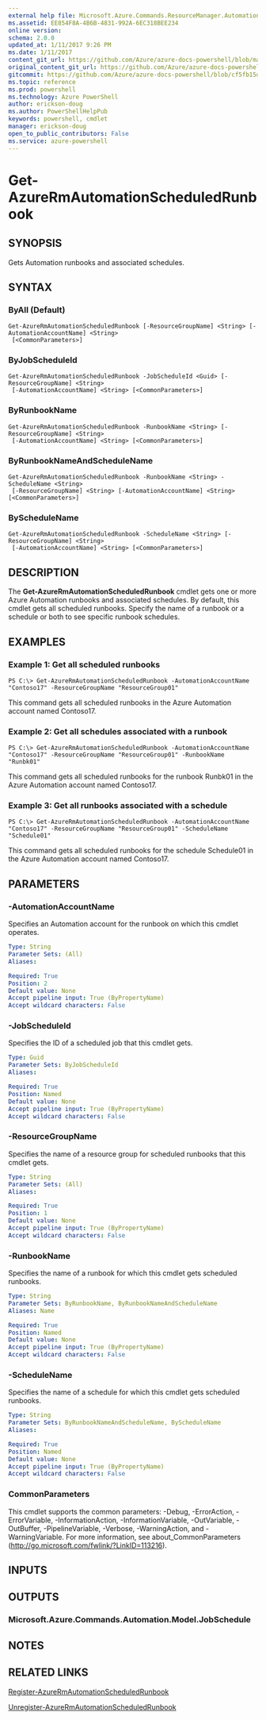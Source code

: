 ```yaml
---
external help file: Microsoft.Azure.Commands.ResourceManager.Automation.dll-Help.xml
ms.assetid: EE854F8A-4B6B-4831-992A-6EC318BEE234
online version: 
schema: 2.0.0
updated_at: 1/11/2017 9:26 PM
ms.date: 1/11/2017
content_git_url: https://github.com/Azure/azure-docs-powershell/blob/master/azureps-cmdlets-docs/ResourceManager/AzureRM.Automation/v2.4.0/Get-AzureRMAutomationScheduledRunbook.md
original_content_git_url: https://github.com/Azure/azure-docs-powershell/blob/master/azureps-cmdlets-docs/ResourceManager/AzureRM.Automation/v2.4.0/Get-AzureRMAutomationScheduledRunbook.md
gitcommit: https://github.com/Azure/azure-docs-powershell/blob/cf5fb15dcd1fe2c86458f47e1a11dc88817021fc/azureps-cmdlets-docs/ResourceManager/AzureRM.Automation/v2.4.0/Get-AzureRMAutomationScheduledRunbook.md
ms.topic: reference
ms.prod: powershell
ms.technology: Azure PowerShell
author: erickson-doug
ms.author: PowerShellHelpPub
keywords: powershell, cmdlet
manager: erickson-doug
open_to_public_contributors: False
ms.service: azure-powershell
---
```


# Get-AzureRmAutomationScheduledRunbook

## SYNOPSIS
Gets Automation runbooks and associated schedules.

## SYNTAX

### ByAll (Default)
```
Get-AzureRmAutomationScheduledRunbook [-ResourceGroupName] <String> [-AutomationAccountName] <String>
 [<CommonParameters>]
```

### ByJobScheduleId
```
Get-AzureRmAutomationScheduledRunbook -JobScheduleId <Guid> [-ResourceGroupName] <String>
 [-AutomationAccountName] <String> [<CommonParameters>]
```

### ByRunbookName
```
Get-AzureRmAutomationScheduledRunbook -RunbookName <String> [-ResourceGroupName] <String>
 [-AutomationAccountName] <String> [<CommonParameters>]
```

### ByRunbookNameAndScheduleName
```
Get-AzureRmAutomationScheduledRunbook -RunbookName <String> -ScheduleName <String>
 [-ResourceGroupName] <String> [-AutomationAccountName] <String> [<CommonParameters>]
```

### ByScheduleName
```
Get-AzureRmAutomationScheduledRunbook -ScheduleName <String> [-ResourceGroupName] <String>
 [-AutomationAccountName] <String> [<CommonParameters>]
```

## DESCRIPTION
The **Get-AzureRmAutomationScheduledRunbook** cmdlet gets one or more Azure Automation runbooks and associated schedules.
By default, this cmdlet gets all scheduled runbooks.
Specify the name of a runbook or a schedule or both to see specific runbook schedules.

## EXAMPLES

### Example 1: Get all scheduled runbooks
```
PS C:\> Get-AzureRmAutomationScheduledRunbook -AutomationAccountName "Contoso17" -ResourceGroupName "ResourceGroup01"
```

This command gets all scheduled runbooks in the Azure Automation account named Contoso17.

### Example 2: Get all schedules associated with a runbook
```
PS C:\> Get-AzureRmAutomationScheduledRunbook -AutomationAccountName "Contoso17" -ResourceGroupName "ResourceGroup01" -RunbookName "Runbk01"
```

This command gets all scheduled runbooks for the runbook Runbk01 in the Azure Automation account named Contoso17.

### Example 3: Get all runbooks associated with a schedule
```
PS C:\> Get-AzureRmAutomationScheduledRunbook -AutomationAccountName "Contoso17" -ResourceGroupName "ResourceGroup01" -ScheduleName "Schedule01"
```

This command gets all scheduled runbooks for the schedule Schedule01 in the Azure Automation account named Contoso17.

## PARAMETERS

### -AutomationAccountName
Specifies an Automation account for the runbook on which this cmdlet operates.

```yaml
Type: String
Parameter Sets: (All)
Aliases: 

Required: True
Position: 2
Default value: None
Accept pipeline input: True (ByPropertyName)
Accept wildcard characters: False
```

### -JobScheduleId
Specifies the ID of a scheduled job that this cmdlet gets.

```yaml
Type: Guid
Parameter Sets: ByJobScheduleId
Aliases: 

Required: True
Position: Named
Default value: None
Accept pipeline input: True (ByPropertyName)
Accept wildcard characters: False
```

### -ResourceGroupName
Specifies the name of a resource group for scheduled runbooks that this cmdlet gets.

```yaml
Type: String
Parameter Sets: (All)
Aliases: 

Required: True
Position: 1
Default value: None
Accept pipeline input: True (ByPropertyName)
Accept wildcard characters: False
```

### -RunbookName
Specifies the name of a runbook for which this cmdlet gets scheduled runbooks.

```yaml
Type: String
Parameter Sets: ByRunbookName, ByRunbookNameAndScheduleName
Aliases: Name

Required: True
Position: Named
Default value: None
Accept pipeline input: True (ByPropertyName)
Accept wildcard characters: False
```

### -ScheduleName
Specifies the name of a schedule for which this cmdlet gets scheduled runbooks.

```yaml
Type: String
Parameter Sets: ByRunbookNameAndScheduleName, ByScheduleName
Aliases: 

Required: True
Position: Named
Default value: None
Accept pipeline input: True (ByPropertyName)
Accept wildcard characters: False
```

### CommonParameters
This cmdlet supports the common parameters: -Debug, -ErrorAction, -ErrorVariable, -InformationAction, -InformationVariable, -OutVariable, -OutBuffer, -PipelineVariable, -Verbose, -WarningAction, and -WarningVariable. For more information, see about_CommonParameters (http://go.microsoft.com/fwlink/?LinkID=113216).

## INPUTS

## OUTPUTS

### Microsoft.Azure.Commands.Automation.Model.JobSchedule

## NOTES

## RELATED LINKS

[Register-AzureRmAutomationScheduledRunbook](xref:ResourceManager/AzureRM.Automation/v2.4.0/Register-AzureRMAutomationScheduledRunbook.md)

[Unregister-AzureRmAutomationScheduledRunbook](xref:ResourceManager/AzureRM.Automation/v2.4.0/Unregister-AzureRMAutomationScheduledRunbook.md)

